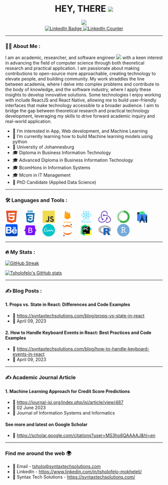 
<h1 align="center">
  HEY, THERE
  <img src="https://media.giphy.com/media/hvRJCLFzcasrR4ia7z/giphy.gif" width="30px"/>
</h1>

<div id="header" align="center">
  <img src="https://media.giphy.com/media/3kPDmoWdBpQPNhCnUG/giphy.gif" width="300"/>
</div>
<div id="badges" align="center">
  <a href="https://www.linkedin.com/in/tsholofelo-mokheleli/">
    <img src="https://img.shields.io/badge/LinkedIn-blue?style=for-the-badge&logo=linkedin&logoColor=white" alt="LinkedIn Badge"/>
    <img src="https://komarev.com/ghpvc/?username=tsholofelo-mokheleli&style=for-the-badge&color=blue" alt="LinkedIn Counter"/>
  </a>
</div>

---

### :man_technologist: About Me :


I am an academic, researcher, and software engineer <img src="https://media.giphy.com/media/WUlplcMpOCEmTGBtBW/giphy.gif" width="30"> with a keen interest in advancing the field of computer science through both theoretical research and practical application. I am passionate about making contributions to open-source more approachable, creating technology to elevate people, and building community. My work straddles the line between academia, where I delve into complex problems and contribute to the body of knowledge, and the software industry, where I apply these insights to develop innovative solutions. Some technologies I enjoy working with include ReactJS and React Native, allowing me to build user-friendly interfaces that make technology accessible to a broader audience. I aim to bridge the gap between theoretical research and practical technology development, leveraging my skills to drive forward academic inquiry and real-world application.


- :telescope: I’m interested in App, Web development, and Machine Learning 
- :seedling: I’m currently learning how to build Machine learning models using python
- :school: University of Johannesburg 
- :mortar_board: Diploma in Business Information Technology 
- :mortar_board: Advanced Diploma in Business Information Technology 
- :mortar_board: BcomHons in Information Systems
- :mortar_board: Mcom in IT Management
- :toolbox: PhD Candidate (Applied Data Science)

---

### :hammer_and_wrench: Languages and Tools :

<div>
  <img src="https://github.com/devicons/devicon/blob/master/icons/html5/html5-original.svg" title="HTML5" alt="HTML" width="40" height="40"/>
  &nbsp;&nbsp;&nbsp;
  <img src="https://github.com/devicons/devicon/blob/master/icons/css3/css3-plain-wordmark.svg"  title="CSS3" alt="CSS" width="40" height="40"/>
  &nbsp;&nbsp;&nbsp;
  <img src="https://github.com/devicons/devicon/blob/master/icons/javascript/javascript-original.svg" title="JavaScript" alt="JavaScript" width="40" height="40"/>
  &nbsp;&nbsp;&nbsp;
  <img src="https://github.com/devicons/devicon/blob/master/icons/firebase/firebase-plain-wordmark.svg" title="Firebase" alt="Firebase" width="40" height="40"/>
  &nbsp;&nbsp;&nbsp;
  <img src="https://github.com/devicons/devicon/blob/master/icons/react/react-original-wordmark.svg" title="React" alt="React" width="40" height="40"/>
  &nbsp;&nbsp;&nbsp;
  <img src="https://github.com/devicons/devicon/blob/master/icons/redux/redux-original.svg" title="Redux" alt="Redux " width="40" height="40"/>
  &nbsp;&nbsp;&nbsp;
  <img src="https://github.com/devicons/devicon/blob/master/icons/anaconda/anaconda-original.svg" title="Anaconda" alt="Acaconda" width="40" height="40"/>
  &nbsp;&nbsp;&nbsp;
  <img src="https://github.com/devicons/devicon/blob/master/icons/androidstudio/androidstudio-original.svg" title="Android Studio" alt="Android Studio" width="40" height="40"/>
  &nbsp;&nbsp;&nbsp;
  <img src="https://github.com/devicons/devicon/blob/master/icons/behance/behance-original.svg" title="Behance" alt="Behance" width="40" height="40"/>
  &nbsp;&nbsp;&nbsp;
  <img src="https://github.com/devicons/devicon/blob/master/icons/bootstrap/bootstrap-original.svg" title="Boostrap" alt="Boostrap" width="40" height="40"/>
  &nbsp;&nbsp;&nbsp;
  <img src="https://github.com/devicons/devicon/blob/master/icons/canva/canva-original.svg" title="Canva" alt="Canva" width="40" height="40"/>
  &nbsp;&nbsp;&nbsp;
  <img src="https://github.com/devicons/devicon/blob/master/icons/jupyter/jupyter-original.svg" title="jupyter" alt="jupyter" width="40" height="40"/>
  &nbsp;&nbsp;&nbsp;
  <img src="https://github.com/devicons/devicon/blob/master/icons/pycharm/pycharm-original.svg" title="pycharm" alt="pycharm" width="40" height="40"/>
  &nbsp;&nbsp;&nbsp;
  <img src="https://github.com/devicons/devicon/blob/master/icons/r/r-original.svg" title="r" alt="r" width="40" height="40"/>
  &nbsp;&nbsp;&nbsp;
  <img src="https://github.com/devicons/devicon/blob/master/icons/rstudio/rstudio-original.svg" title="rstudio" alt="rstudio" width="40" height="40"/>
  &nbsp;&nbsp;&nbsp;
</div>

---

### :fire: My Stats :
[![GitHub Streak](http://github-readme-streak-stats.herokuapp.com?user=tsholofelo-mokheleli&border_radius=5&date_format=j%20M%5B%20Y%5D&mode=weekly)](https://git.io/streak-stats)

[![Tsholofelo's GitHub stats](https://github-readme-stats.vercel.app/api?username=tsholofelo-mokheleli&count_private=true&show_icons=true)](https://github.com/anuraghazra/github-readme-stats)


---

### :writing_hand: Blog Posts :
#### 1. Props vs. State in React: Differences and Code Examples
  - :link: https://syntaxtechsolutions.com/blog/props-vs-state-in-react
  - :date: April 09, 2023

#### 2. How to Handle Keyboard Events in React: Best Practices and Code Examples
  - :link: https://syntaxtechsolutions.com/blog/how-to-handle-keyboard-events-in-react
  - :date: April 09, 2023

---

### :writing_hand: Academic Journal Article
#### 1. Machine Learning Approach for Credit Score Predictions
  - :link: https://journal-isi.org/index.php/isi/article/view/487
  - :date: 02 June 2023
  - :blue_book: Journal of Information Systems and Informatics

#### See more and latest on Google Scholar
  - :link: https://scholar.google.com/citations?user=MS3ho8QAAAAJ&hl=en

--- 

### Find me around the web 	:earth_africa:

- :email: Email - tsholo@syntaxtechsolutions.com
- :link: LinkedIn - https://www.linkedin.com/in/tsholofelo-mokheleli/
- :link: Syntax Tech Solutions - https://syntaxtechsolutions.com/


